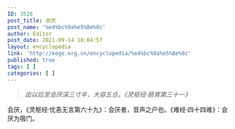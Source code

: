 ```yaml
---
ID: 3526
post_title: 会厌
post_name: '%e4%bc%9a%e5%8e%8c'
author: Editor
post_date: 2021-09-14 18:04:57
layout: encyclopedia
link: 'http://kege.org.cn/encyclopedia/%e4%bc%9a%e5%8e%8c'
published: true
tags: [ ]
categories: [ ]
---
```

<blockquote><em>齿以后至会厌深三寸半，大容五合。《灵枢经·肠胃第三十一》</em></blockquote>
会厌，《灵枢经·忧恚无言第六十九》：会厌者，音声之户也。《难经·四十四难》：会厌为吸门。